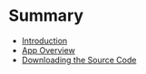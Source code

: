 # Summary

* [Introduction](README.md)
* [App Overview](app_overview.md)
* [Downloading the Source Code](downloading_the_source_code.md)

